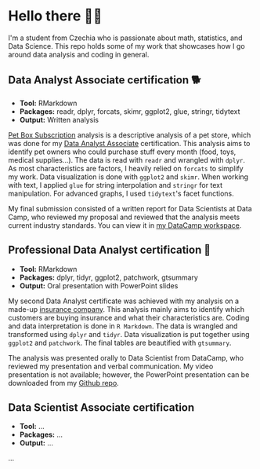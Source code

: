 # Hello there 👨‍🔬

I'm a student from Czechia who is passionate about math, statistics, and Data Science. This repo holds some of my work
that showcases how I go around data analysis and coding in general.

## Data Analyst Associate certification 🐕‍

- **Tool:** RMarkdown  
- **Packages:** readr, dplyr, forcats, skimr, ggplot2, glue, stringr, tidytext
- **Output:** Written analysis

[Pet Box Subscription](https://github.com/MichalLauer/PetBoxSubscription) analysis is a descriptive analysis of a pet store, which was done for my [Data Analyst Associate](http://laumi.me/DA-DAA) certification. This analysis aims to identify pet owners who could purchase stuff every month (food, toys, medical supplies...). The data is read with `readr` and wrangled with `dplyr`. As most characteristics are factors, I heavily relied on `forcats` to simplify my work. Data visualization is done with `ggplot2` and `skimr`. When working with text, I applied `glue` for string interpolation and `stringr` for text manipulation. For advanced graphs, I used `tidytext`'s facet functions.

My final submission consisted of a written report for Data Scientists at Data Camp, who reviewed my proposal and reviewed that the analysis meets current industry standards. You can view it in [my DataCamp workspace](https://app.datacamp.com/workspace/w/a3a8ffa5-3924-4746-9f40-5e9c8648c245).

## Professional Data Analyst certification 💸

- **Tool:** RMarkdown  
- **Packages:** dplyr, tidyr, ggplot2, patchwork, gtsummary
- **Output:** Oral presentation with PowerPoint slides

My second Data Analyst certificate was achieved with my analysis on a made-up [insurance company](https://github.com/MichalLauer/TravelAssured). This analysis mainly aims to identify which customers are buying insurance and what their characteristics are. Coding and data interpretation is done in `R Markdown`. The data is wrangled and transformed using `dplyr` and `tidyr`. Data visualization is put together using `ggplot2` and `patchwork`. The final tables are beautified with `gtsummary`.

The analysis was presented orally to Data Scientist from DataCamp, who reviewed my presentation and verbal communication. My video presentation is not available; however, the PowerPoint presentation can be downloaded from my [Github repo](https://github.com/MichalLauer/TravelAssured/tree/main/docs).

## Data Scientist Associate certification

- **Tool:** ...
- **Packages:** ...
- **Output:** ...

...
